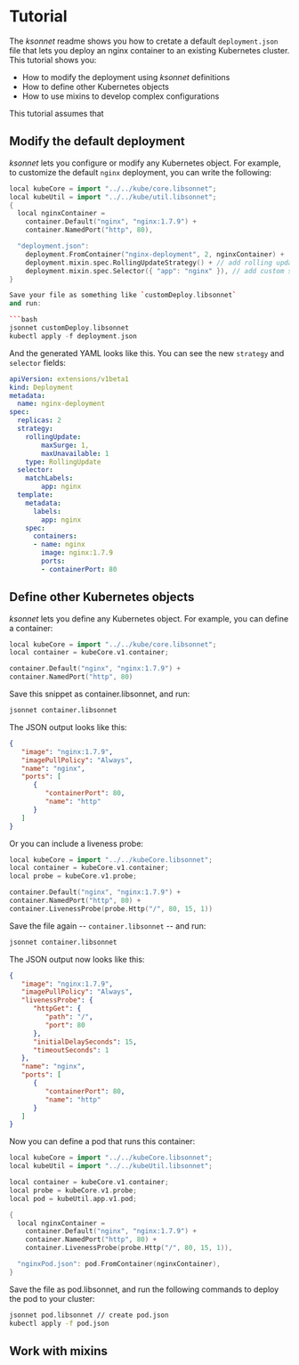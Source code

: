 # Tutorial

The *ksonnet* readme shows you how to cretate a default 
`deployment.json` file that lets you deploy an nginx container 
to an existing Kubernetes cluster. This tutorial shows you:

* How to modify the deployment using *ksonnet* definitions
* How to define other Kubernetes objects
* How to use mixins to develop complex configurations

This tutorial assumes that 

## Modify the default deployment

*ksonnet* lets you configure or modify any Kubernetes object. For 
example, to customize the default `nginx` deployment, you can write 
the following:

```c++
local kubeCore = import "../../kube/core.libsonnet";
local kubeUtil = import "../../kube/util.libsonnet";
{
  local nginxContainer =
    container.Default("nginx", "nginx:1.7.9") +
    container.NamedPort("http", 80),

  "deployment.json":
    deployment.FromContainer("nginx-deployment", 2, nginxContainer) +
    deployment.mixin.spec.RollingUpdateStrategy() + // add rolling update strategy
    deployment.mixin.spec.Selector({ "app": "nginx" }), // add custom selector
}

Save your file as something like `customDeploy.libsonnet` 
and run:

```bash
jsonnet customDeploy.libsonnet
kubectl apply -f deployment.json
```

And the generated YAML looks like this. You can see the new `strategy` 
and `selector` fields:

```yaml
apiVersion: extensions/v1beta1
kind: Deployment
metadata:
  name: nginx-deployment
spec:
  replicas: 2
  strategy:
    rollingUpdate:
        maxSurge: 1,
        maxUnavailable: 1
    type: RollingUpdate
  selector:
    matchLabels:
        app: nginx
  template:
    metadata:
      labels:
        app: nginx
    spec:
      containers:
      - name: nginx
        image: nginx:1.7.9
        ports:
        - containerPort: 80
```

## Define other Kubernetes objects

*ksonnet* lets you define any Kubernetes object. For example, 
you can define a container:

```c++
local kubeCore = import "../../kube/core.libsonnet";
local container = kubeCore.v1.container;

container.Default("nginx", "nginx:1.7.9") +
container.NamedPort("http", 80)
```

Save this snippet as container.libsonnet, and run:

```bash
jsonnet container.libsonnet
```

The JSON output looks like this:

```json
{
   "image": "nginx:1.7.9",
   "imagePullPolicy": "Always",
   "name": "nginx",
   "ports": [
      {
         "containerPort": 80,
         "name": "http"
      }
   ]
}
```

Or you can include a liveness probe:

```c++
local kubeCore = import "../../kubeCore.libsonnet";
local container = kubeCore.v1.container;
local probe = kubeCore.v1.probe;

container.Default("nginx", "nginx:1.7.9") +
container.NamedPort("http", 80) +
container.LivenessProbe(probe.Http("/", 80, 15, 1))
```

Save the file again -- `container.libsonnet` -- 
and run:

```bash
jsonnet container.libsonnet
```

The JSON output now looks like this:

```json
{
   "image": "nginx:1.7.9",
   "imagePullPolicy": "Always",
   "livenessProbe": {
      "httpGet": {
         "path": "/",
         "port": 80
      },
      "initialDelaySeconds": 15,
      "timeoutSeconds": 1
   },
   "name": "nginx",
   "ports": [
      {
         "containerPort": 80,
         "name": "http"
      }
   ]
}
```

Now you can define a pod that runs this container:

```c++
local kubeCore = import "../../kubeCore.libsonnet";
local kubeUtil = import "../../kubeUtil.libsonnet";

local container = kubeCore.v1.container;
local probe = kubeCore.v1.probe;
local pod = kubeUtil.app.v1.pod;

{
  local nginxContainer =
    container.Default("nginx", "nginx:1.7.9") +
    container.NamedPort("http", 80) +
    container.LivenessProbe(probe.Http("/", 80, 15, 1)),

  "nginxPod.json": pod.FromContainer(nginxContainer),
}
```

Save the file as pod.libsonnet, and run the following commands 
to deploy the pod to your cluster:

```bash
jsonnet pod.libsonnet // create pod.json
kubectl apply -f pod.json
```

## Work with mixins


